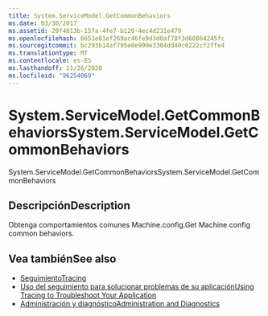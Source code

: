 ```yaml
---
title: System.ServiceModel.GetCommonBehaviors
ms.date: 03/30/2017
ms.assetid: 20f4013b-15fa-4fe7-b129-4ec4d231e479
ms.openlocfilehash: 6651e01ef269ac46fe9d3d8af78f3d60864245fc
ms.sourcegitcommit: bc293b14af795e0e999e3304dd40c0222cf2ffe4
ms.translationtype: MT
ms.contentlocale: es-ES
ms.lasthandoff: 11/26/2020
ms.locfileid: "96254069"
---
```

# <a name="systemservicemodelgetcommonbehaviors"></a><span data-ttu-id="04dd9-102">System.ServiceModel.GetCommonBehaviors</span><span class="sxs-lookup"><span data-stu-id="04dd9-102">System.ServiceModel.GetCommonBehaviors</span></span>

<span data-ttu-id="04dd9-103">System.ServiceModel.GetCommonBehaviors</span><span class="sxs-lookup"><span data-stu-id="04dd9-103">System.ServiceModel.GetCommonBehaviors</span></span>  
  
## <a name="description"></a><span data-ttu-id="04dd9-104">Descripción</span><span class="sxs-lookup"><span data-stu-id="04dd9-104">Description</span></span>  

 <span data-ttu-id="04dd9-105">Obtenga comportamientos comunes Machine.config.</span><span class="sxs-lookup"><span data-stu-id="04dd9-105">Get Machine.config common behaviors.</span></span>  
  
## <a name="see-also"></a><span data-ttu-id="04dd9-106">Vea también</span><span class="sxs-lookup"><span data-stu-id="04dd9-106">See also</span></span>

- [<span data-ttu-id="04dd9-107">Seguimiento</span><span class="sxs-lookup"><span data-stu-id="04dd9-107">Tracing</span></span>](index.md)
- [<span data-ttu-id="04dd9-108">Uso del seguimiento para solucionar problemas de su aplicación</span><span class="sxs-lookup"><span data-stu-id="04dd9-108">Using Tracing to Troubleshoot Your Application</span></span>](using-tracing-to-troubleshoot-your-application.md)
- [<span data-ttu-id="04dd9-109">Administración y diagnóstico</span><span class="sxs-lookup"><span data-stu-id="04dd9-109">Administration and Diagnostics</span></span>](../index.md)
